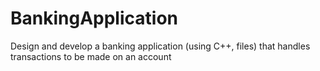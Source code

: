 # BankingApplication
Design and develop a banking application (using C++, files) that handles transactions to be made on an account
